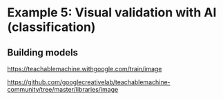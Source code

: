 # Example 5: Visual validation with AI (classification)

## Building models

https://teachablemachine.withgoogle.com/train/image

https://github.com/googlecreativelab/teachablemachine-community/tree/master/libraries/image
